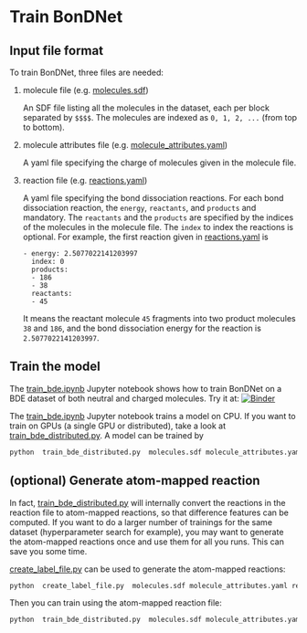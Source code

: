 # Train BonDNet

## Input file format

To train BonDNet, three files are needed:

1. molecule file (e.g. [molecules.sdf](./molecules.sdf))

    An SDF file listing all the molecules in the dataset, each per block separated by
     `$$$$`. 
    The molecules are indexed as  `0, 1, 2, ...` (from top to bottom).

2. molecule attributes file (e.g. [molecule_attributes.yaml](./molecule_attributes.yaml))

    A yaml file specifying the charge of molecules given in the molecule file. 

3. reaction file (e.g. [reactions.yaml](./reactions.yaml))

    A yaml file specifying the bond dissociation reactions. For each bond dissociation
     reaction, 
    the `energy`, `reactants`, and `products` and mandatory. The `reactants` and the
     `products` are specified by the indices of the molecules in the molecule file. 
     The `index` to index the reactions is optional. For example, the first reaction given
       in [reactions.yaml](./reactions.yaml) is 
    ```
    - energy: 2.5077022141203997
      index: 0
      products:
      - 186
      - 38
      reactants:
      - 45 
    ```   
    It means the reactant molecule `45` fragments into two product molecules `38` and
     `186`, and the bond dissociation energy for the reaction is 
     `2.5077022141203997`.  

     
## Train the model 

The [train_bde.ipynb](../../train_bde.ipynb) Jupyter notebook shows
how to train BonDNet on a BDE dataset of both neutral and charged molecules.
Try it at: [![Binder](https://mybinder.org/badge_logo.svg)](https://mybinder.org/v2/gh/mjwen/bondnet/pretrained?filepath=bondnet%2Fscripts%2Ftrain_bde.ipynb)

The [train_bde.ipynb](../../train_bde.ipynb) Jupyter notebook trains a model on CPU.
If you want to train on GPUs (a single GPU or distributed), take a look at
[train_bde_distributed.py](../../train_bde_distributed.py). A model can be trained by
```bash
python  train_bde_distributed.py  molecules.sdf molecule_attributes.yaml reactions.yaml
```


## (optional) Generate atom-mapped reaction

In fact, [train_bde_distributed.py](../../train_bde_distributed.py) will internally
convert the reactions in the reaction file to atom-mapped reactions, so that difference
features can be computed. If you want to do a larger number of trainings for the same
dataset (hyperparameter search for example), you may want to generate the atom-mapped
 reactions once 
and use them for all you runs. This can save you some time.

[create_label_file.py](../../create_label_file.py) can be used to generate the atom-mapped
reactions:
```bash
python  create_label_file.py  molecules.sdf molecule_attributes.yaml reactions.yaml reactions_atom_mapped.yaml
```

Then you can train using the atom-mapped reaction file: 
```bash
python  train_bde_distributed.py  molecules.sdf molecule_attributes.yaml reactions_atom_mapped.yaml
```

